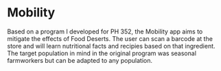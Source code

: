 # Mobility
Based on a program I developed for PH 352, the Mobility app aims to mitigate the effects of Food Deserts. The user can scan a barcode at the store and will learn nutritional facts and recipies based on that ingredient. The target population in mind in the original program was seasonal farmworkers but can be adapted to any population. 
